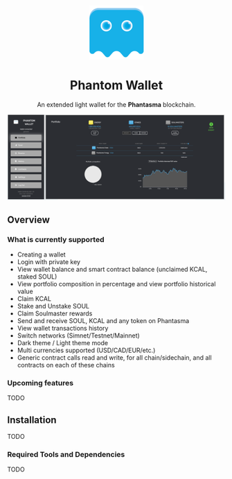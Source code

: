 <p align="center">
  <img src="./PhantomWallet/www/public/img/phantasma_logo.png" width="125px;">
</p>

<h1 align="center">Phantom Wallet</h1>

<p align="center">
  An extended light wallet for the <b>Phantasma</b> blockchain.
</p>

<p align="center">
  <img src="./PhantomWallet/www/public/img/wallet.png">
</p>

## Overview

### What is currently supported

- Creating a wallet
- Login with private key
- View wallet balance and smart contract balance (unclaimed KCAL, staked SOUL)
- View portfolio composition in percentage and view portfolio historical value
- Claim KCAL
- Stake and Unstake SOUL
- Claim Soulmaster rewards
- Send and receive SOUL, KCAL and any token on Phantasma
- View wallet transactions history
- Switch networks (Simnet/Testnet/Mainnet)
- Dark theme / Light theme mode
- Multi currencies supported (USD/CAD/EUR/etc.)
- Generic contract calls read and write, for all chain/sidechain, and all contracts on each of these chains

### Upcoming features

TODO

## Installation

TODO

### Required Tools and Dependencies

TODO
